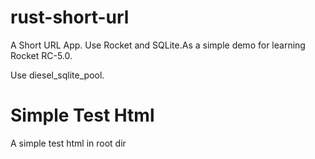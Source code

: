 # rust-short-url
A Short URL App. Use Rocket and SQLite.As a simple demo for learning Rocket RC-5.0.

Use diesel_sqlite_pool.

# Simple Test Html

A simple test html in root dir

